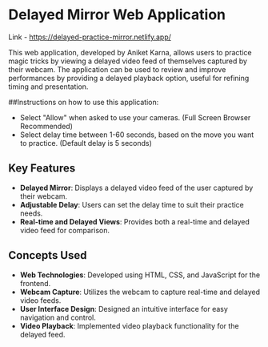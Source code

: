 


# Delayed Mirror Web Application
Link -  https://delayed-practice-mirror.netlify.app/

This web application, developed by Aniket Karna, allows users to practice magic tricks by viewing a delayed video feed of themselves captured by their webcam. The application can be used to review and improve performances by providing a delayed playback option, useful for refining timing and presentation.

##Instructions on how to use this application:
* Select "Allow" when asked to use your cameras. (Full Screen Browser Recommended)
* Select delay time between 1-60 seconds, based on the move you want to practice. (Default delay is 5 seconds)

## Key Features
- **Delayed Mirror**: Displays a delayed video feed of the user captured by their webcam.
- **Adjustable Delay**: Users can set the delay time to suit their practice needs.
- **Real-time and Delayed Views**: Provides both a real-time and delayed video feed for comparison.

## Concepts Used
- **Web Technologies**: Developed using HTML, CSS, and JavaScript for the frontend.
- **Webcam Capture**: Utilizes the webcam to capture real-time and delayed video feeds.
- **User Interface Design**: Designed an intuitive interface for easy navigation and control.
- **Video Playback**: Implemented video playback functionality for the delayed feed.
